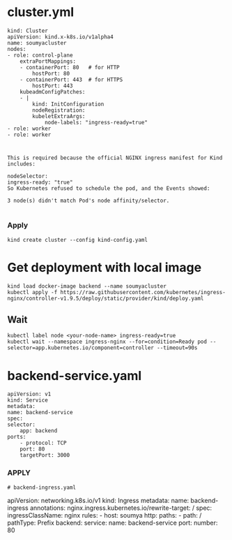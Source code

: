 # cluster.yml
    kind: Cluster
    apiVersion: kind.x-k8s.io/v1alpha4
    name: soumyacluster
    nodes:
    - role: control-plane
        extraPortMappings:
        - containerPort: 80   # for HTTP
            hostPort: 80
        - containerPort: 443  # for HTTPS
            hostPort: 443
        kubeadmConfigPatches:
        - |
            kind: InitConfiguration
            nodeRegistration:
            kubeletExtraArgs:
                node-labels: "ingress-ready=true"
    - role: worker
    - role: worker
#
    This is required because the official NGINX ingress manifest for Kind includes:

    nodeSelector:
    ingress-ready: "true"
    So Kubernetes refused to schedule the pod, and the Events showed:

    3 node(s) didn't match Pod's node affinity/selector.
#




### Apply
    kind create cluster --config kind-config.yaml
# Get deployment with local image
    kind load docker-image backend --name soumyacluster
    kubectl apply -f https://raw.githubusercontent.com/kubernetes/ingress-nginx/controller-v1.9.5/deploy/static/provider/kind/deploy.yaml
## Wait 
    kubectl label node <your-node-name> ingress-ready=true
    kubectl wait --namespace ingress-nginx --for=condition=Ready pod --selector=app.kubernetes.io/component=controller --timeout=90s


# backend-service.yaml
    apiVersion: v1
    kind: Service
    metadata:
    name: backend-service
    spec:
    selector:
        app: backend
    ports:
        - protocol: TCP
        port: 80
        targetPort: 3000

### APPLY
    # backend-ingress.yaml
apiVersion: networking.k8s.io/v1
kind: Ingress
metadata:
  name: backend-ingress
  annotations:
    nginx.ingress.kubernetes.io/rewrite-target: /
spec:
  ingressClassName: nginx
  rules:
    - host: soumya
      http:
        paths:
          - path: /
            pathType: Prefix
            backend:
              service:
                name: backend-service
                port:
                  number: 80

